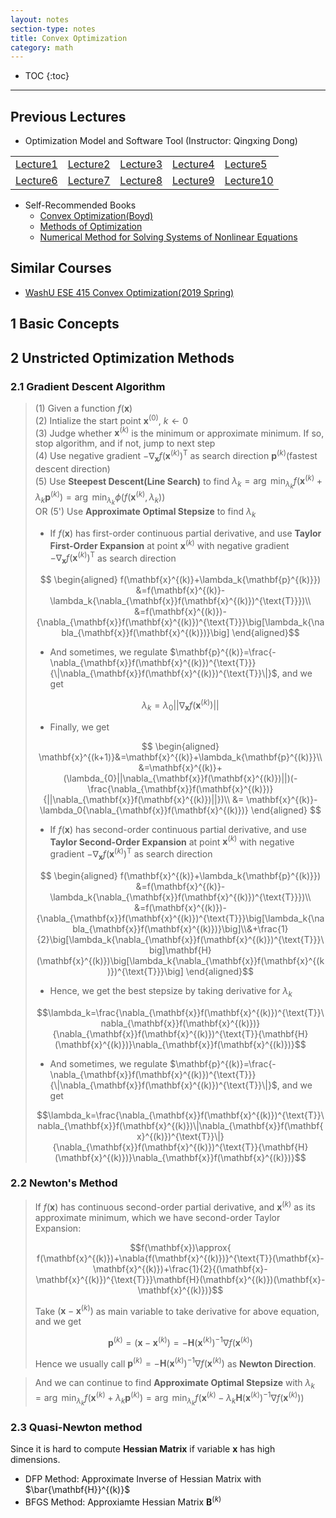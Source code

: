 ```yaml
---
layout: notes
section-type: notes
title: Convex Optimization
category: math
---
```


* TOC
{:toc}
---

## Previous Lectures
* Optimization Model and Software Tool (Instructor: Qingxing Dong)

| | | | | |
|---|---|---|---|---|
|[Lecture1](https://heming-zhang.github.io/course/IntroConvexOptimization/Lecture1ConvexSets-handouts.pdf)|[Lecture2](https://heming-zhang.github.io/course/IntroConvexOptimization/Lecture2ConvexFunctions-handouts.pdf)|[Lecture3](https://heming-zhang.github.io/course/IntroConvexOptimization/Lecture3ConvexSets2-handouts.pdf)|[Lecture4](https://heming-zhang.github.io/course/IntroConvexOptimization/Lecture4ConvexSets3-handouts.pdf)|[Lecture5](https://heming-zhang.github.io/course/IntroConvexOptimization/Lecture5DescentAlgorithm-handouts.pdf) |
|[Lecture6](https://heming-zhang.github.io/course/IntroConvexOptimization/Lecture6DescentAlgorithm2-handouts.pdf)|[Lecture7](https://heming-zhang.github.io/course/IntroConvexOptimization/Lecture7-Gradient-Method-handouts.pdf)|[Lecture8](https://heming-zhang.github.io/course/IntroConvexOptimization/Lecture8-QuasiNewton-handouts.pdf)|[Lecture9](https://heming-zhang.github.io/course/IntroConvexOptimization/Lecture9-LagrangeDuality-handouts.pdf)|[Lecture10](https://heming-zhang.github.io/course/IntroConvexOptimization/Lecture10-KKT-Condition-handouts.pdf)|

* Self-Recommended Books
  * [Convex Optimization(Boyd)](https://heming-zhang.github.io/course/ConvexOptimization(CN).pdf)
  * [Methods of Optimization](https://heming-zhang.github.io/course/Methods_of_Optimization(2015).pdf)
  * [Numerical Method for Solving Systems of Nonlinear Equations](https://www.lakeheadu.ca/sites/default/files/uploads/77/docs/RemaniFinal.pdf)


## Similar Courses
* [WashU ESE 415 Convex Optimization(2019 Spring)](https://cigroup.wustl.edu/teaching/ese415-2019/)

## 1 Basic Concepts

## 2 Unstricted Optimization Methods

### 2.1 Gradient Descent Algorithm
> (1) Given a function $f(\mathbf{x})$  
> (2) Intialize the start point $\mathbf{x}^{(0)}$, $k\leftarrow{0}$  
> (3) Judge whether $\mathbf{x}^{(k)}$ is the minimum or approximate minimum. If so, stop algorithm, and if not, jump to next step  
> (4) Use negative gradient $-\nabla_{\mathbf{x}}{f}(\mathbf{x}^{(k)})^{\text{T}}$ as search direction $\mathbf{p}^{(k)}$(fastest descent direction)  
> (5) Use **Steepest Descent(Line Search)** to find $\lambda_k=\arg\ \min_{\lambda_{k}}{f(\mathbf{x}^{(k)}+\lambda_k{\mathbf{p}^{(k)}})}=\arg\ \min_{\lambda_{k}}{\phi(f(\mathbf{x}^{(k)},\lambda_k))}$  
> OR (5') Use **Approximate Optimal Stepsize** to find $\lambda_k$
>
> * If $f(\mathbf{x})$ has first-order continuous partial derivative, and use **Taylor First-Order Expansion** at point $\mathbf{x}^{(k)}$ with negative gradient $-\nabla_{\mathbf{x}}{f}(\mathbf{x}^{(k)})^{\text{T}}$ as search direction
>
> $$
\begin{aligned}
f(\mathbf{x}^{(k)}+\lambda_k{\mathbf{p}^{(k)}}) &=f(\mathbf{x}^{(k)}-\lambda_k{\nabla_{\mathbf{x}}f(\mathbf{x}^{(k)})^{\text{T}}})\\
&=f(\mathbf{x}^{(k)})-{\nabla_{\mathbf{x}}f(\mathbf{x}^{(k)})^{\text{T}}}\big[\lambda_k{\nabla_{\mathbf{x}}f(\mathbf{x}^{(k)})}\big]
\end{aligned}$$
>
> * And sometimes, we regulate $\mathbf{p}^{(k)}=\frac{-\nabla_{\mathbf{x}}f(\mathbf{x}^{(k)})^{\text{T}}}{\|\nabla_{\mathbf{x}}f(\mathbf{x}^{(k)})^{\text{T}}\|}$, and we get
>
> $$\lambda_{k}=\lambda_{0}||\nabla_{\mathbf{x}}f(\mathbf{x}^{(k)})||$$
> 
> * Finally, we get
> 
> $$
\begin{aligned}
\mathbf{x}^{(k+1)}&=\mathbf{x}^{(k)}+\lambda_k{\mathbf{p}^{(k)}}\\
&=\mathbf{x}^{(k)}+(\lambda_{0}||\nabla_{\mathbf{x}}f(\mathbf{x}^{(k)})||)(-\frac{\nabla_{\mathbf{x}}f(\mathbf{x}^{(k)})}{||\nabla_{\mathbf{x}}f(\mathbf{x}^{(k)})||})\\
&= \mathbf{x}^{(k)}-\lambda_0{\nabla_{\mathbf{x}}f(\mathbf{x}^{(k)})}
\end{aligned}
$$
> * If $f(\mathbf{x})$ has second-order continuous partial derivative, and use **Taylor Second-Order Expansion** at point $\mathbf{x}^{(k)}$ with negative gradient $-\nabla_{\mathbf{x}}{f}(\mathbf{x}^{(k)})^{\text{T}}$ as search direction
>
> $$
\begin{aligned}
f(\mathbf{x}^{(k)}+\lambda_k{\mathbf{p}^{(k)}}) &=f(\mathbf{x}^{(k)}-\lambda_k{\nabla_{\mathbf{x}}f(\mathbf{x}^{(k)})^{\text{T}}})\\
&=f(\mathbf{x}^{(k)})-{\nabla_{\mathbf{x}}f(\mathbf{x}^{(k)})^{\text{T}}}\big[\lambda_k{\nabla_{\mathbf{x}}f(\mathbf{x}^{(k)})}\big]\\&+\frac{1}{2}\big[\lambda_k{\nabla_{\mathbf{x}}f(\mathbf{x}^{(k)})^{\text{T}}}\big]\mathbf{H}(\mathbf{x}^{(k)})\big[\lambda_k{\nabla_{\mathbf{x}}f(\mathbf{x}^{(k)})^{\text{T}}}\big]
\end{aligned}$$
>
> * Hence, we get the best stepsize by taking derivative for $\lambda_k$
>
> $$\lambda_k=\frac{\nabla_{\mathbf{x}}f(\mathbf{x}^{(k)})^{\text{T}}\nabla_{\mathbf{x}}f(\mathbf{x}^{(k)})}{\nabla_{\mathbf{x}}f(\mathbf{x}^{(k)})^{\text{T}}{\mathbf{H}(\mathbf{x}^{(k)})}\nabla_{\mathbf{x}}f(\mathbf{x}^{(k)})}$$
>
> * And sometimes, we regulate $\mathbf{p}^{(k)}=\frac{-\nabla_{\mathbf{x}}f(\mathbf{x}^{(k)})^{\text{T}}}{\|\nabla_{\mathbf{x}}f(\mathbf{x}^{(k)})^{\text{T}}\|}$, and we get
>
> $$\lambda_k=\frac{\nabla_{\mathbf{x}}f(\mathbf{x}^{(k)})^{\text{T}}\nabla_{\mathbf{x}}f(\mathbf{x}^{(k)})\|\nabla_{\mathbf{x}}f(\mathbf{x}^{(k)})^{\text{T}}\|}{\nabla_{\mathbf{x}}f(\mathbf{x}^{(k)})^{\text{T}}{\mathbf{H}(\mathbf{x}^{(k)})}\nabla_{\mathbf{x}}f(\mathbf{x}^{(k)})}$$

### 2.2 Newton's Method
> If $f(\mathbf{x})$ has continuous second-order partial derivative, and $\mathbf{x}^{(k)}$ as its approximate minimum, which we have second-order Taylor Expansion:
>
> $$f(\mathbf{x})\approx{ f(\mathbf{x}^{(k)})+\nabla{f(\mathbf{x}^{(k)})}^{\text{T}}(\mathbf{x}-\mathbf{x}^{(k)})+\frac{1}{2}{(\mathbf{x}-\mathbf{x}^{(k)})^{\text{T}}}\mathbf{H}(\mathbf{x}^{(k)})(\mathbf{x}-\mathbf{x}^{(k)})}$$
>
> Take $(\mathbf{x}-\mathbf{x}^{(k)})$ as main variable to take derivative for above equation, and we get
>
> $$\mathbf{p}^{(k)}=(\mathbf{x}-\mathbf{x}^{(k)})=-\mathbf{H}(\mathbf{x}^{(k)})^{-1}\nabla{f(\mathbf{x}^{(k)})}$$
>
> Hence we usually call $\mathbf{p}^{(k)}=-\mathbf{H}(\mathbf{x}^{(k)})^{-1}\nabla{f(\mathbf{x}^{(k)})}$ as **Newton Direction**.

> And we can continue to find **Approximate Optimal Stepsize** with $\lambda_k=\arg\ \min_{\lambda_{k}}{f(\mathbf{x}^{(k)}+\lambda_k{\mathbf{p}^{(k)}})}=\arg\ \min_{\lambda_{k}}{f(\mathbf{x}^{(k)}-\lambda_k{\mathbf{H}(\mathbf{x}^{(k)})^{-1}\nabla{f(\mathbf{x}^{(k)})}})}$  

### 2.3 Quasi-Newton method
Since it is hard to compute **Hessian Matrix** if variable $\mathbf{x}$ has high dimensions.

* DFP Method: Approximate Inverse of Hessian Matrix with $\bar{\mathbf{H}}^{(k)}$
* BFGS Method: Approxiamte Hessian Matrix ${\mathbf{B}}^{(k)}$